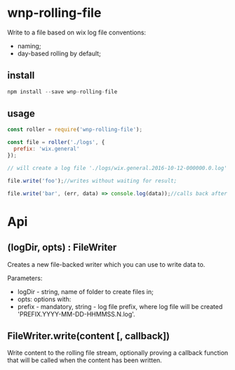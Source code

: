 # wnp-rolling-file

Write to a file based on wix log file conventions:
 - naming;
 - day-based rolling by default;

## install

```js 
npm install --save wnp-rolling-file
```

## usage

```js
const roller = require('wnp-rolling-file');

const file = roller('./logs', {
  prefix: 'wix.general'
});

// will create a log file './logs/wix.general.2016-10-12-000000.0.log'

file.write('foo');//writes without waiting for result;

file.write('bar', (err, data) => console.log(data));//calls back after actual write.
```

# Api

## (logDir, opts) : FileWriter
Creates a new file-backed writer which you can use to write data to.

Parameters:
 - logDir - string, name of folder to create files in;
 - opts: options with:
  - prefix - mandatory, string - log file prefix, where log file will be created 'PREFIX.YYYY-MM-DD-HHMMSS.N.log'.

## FileWriter.write(content [, callback])
Write content to the rolling file stream, optionally proving a callback function that will be called when the content has been written.